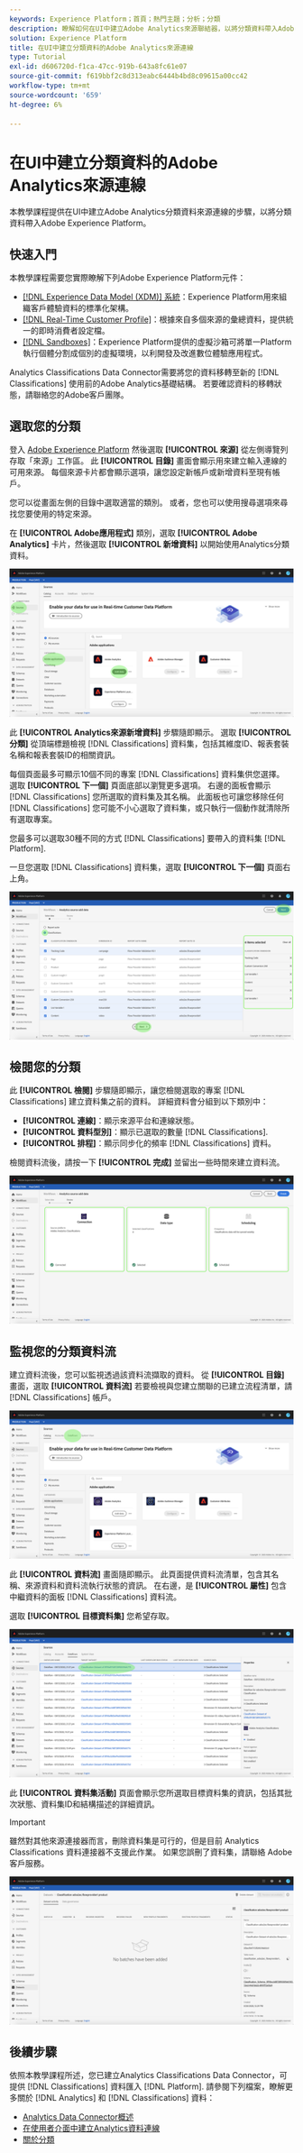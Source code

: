 ```yaml
---
keywords: Experience Platform；首頁；熱門主題；分析；分類
description: 瞭解如何在UI中建立Adobe Analytics來源聯結器，以將分類資料帶入Adobe Experience Platform。
solution: Experience Platform
title: 在UI中建立分類資料的Adobe Analytics來源連線
type: Tutorial
exl-id: d606720d-f1ca-47cc-919b-643a8fc61e07
source-git-commit: f619bbf2c8d313eabc6444b4bd8c09615a00cc42
workflow-type: tm+mt
source-wordcount: '659'
ht-degree: 6%

---
```


# 在UI中建立分類資料的Adobe Analytics來源連線

本教學課程提供在UI中建立Adobe Analytics分類資料來源連線的步驟，以將分類資料帶入Adobe Experience Platform。

## 快速入門

本教學課程需要您實際瞭解下列Adobe Experience Platform元件：

* [[!DNL Experience Data Model (XDM)] 系統](../../../../../xdm/home.md)：Experience Platform用來組織客戶體驗資料的標準化架構。
* [[!DNL Real-Time Customer Profile]](../../../../../profile/home.md)：根據來自多個來源的彙總資料，提供統一的即時消費者設定檔。
* [[!DNL Sandboxes]](../../../../../sandboxes/home.md)：Experience Platform提供的虛擬沙箱可將單一Platform執行個體分割成個別的虛擬環境，以利開發及改進數位體驗應用程式。

Analytics Classifications Data Connector需要將您的資料移轉至新的 [!DNL Classifications] 使用前的Adobe Analytics基礎結構。 若要確認資料的移轉狀態，請聯絡您的Adobe客戶團隊。

## 選取您的分類

登入 [Adobe Experience Platform](https://platform.adobe.com) 然後選取 **[!UICONTROL 來源]** 從左側導覽列存取「來源」工作區。 此 **[!UICONTROL 目錄]** 畫面會顯示用來建立輸入連線的可用來源。 每個來源卡片都會顯示選項，讓您設定新帳戶或新增資料至現有帳戶。

您可以從畫面左側的目錄中選取適當的類別。 或者，您也可以使用搜尋選項來尋找您要使用的特定來源。

在 **[!UICONTROL Adobe應用程式]** 類別，選取 **[!UICONTROL Adobe Analytics]** 卡片，然後選取 **[!UICONTROL 新增資料]** 以開始使用Analytics分類資料。

![](../../../../images/tutorials/create/classifications/catalog.png)

此 **[!UICONTROL Analytics來源新增資料]** 步驟隨即顯示。 選取 **[!UICONTROL 分類]** 從頂端標題檢視 [!DNL Classifications] 資料集，包括其維度ID、報表套裝名稱和報表套裝ID的相關資訊。

每個頁面最多可顯示10個不同的專案 [!DNL Classifications] 資料集供您選擇。 選取 **[!UICONTROL 下一個]** 頁面底部以瀏覽更多選項。 右邊的面板會顯示 [!DNL Classifications] 您所選取的資料集及其名稱。 此面板也可讓您移除任何 [!DNL Classifications] 您可能不小心選取了資料集，或只執行一個動作就清除所有選取專案。

您最多可以選取30種不同的方式 [!DNL Classifications] 要帶入的資料集 [!DNL Platform].

一旦您選取 [!DNL Classifications] 資料集，選取 **[!UICONTROL 下一個]** 頁面右上角。

![](../../../../images/tutorials/create/classifications/add-data.png)

## 檢閱您的分類

此 **[!UICONTROL 檢閱]** 步驟隨即顯示，讓您檢閱選取的專案 [!DNL Classifications] 建立資料集之前的資料。 詳細資料會分組到以下類別中：

* **[!UICONTROL 連線]**：顯示來源平台和連線狀態。
* **[!UICONTROL 資料型別]**：顯示已選取的數量 [!DNL Classifications].
* **[!UICONTROL 排程]**：顯示同步化的頻率 [!DNL Classifications] 資料。

檢閱資料流後，請按一下 **[!UICONTROL 完成]** 並留出一些時間來建立資料流。

![](../../../../images/tutorials/create/classifications/review.png)

## 監視您的分類資料流

建立資料流後，您可以監視透過該資料流擷取的資料。 從 **[!UICONTROL 目錄]** 畫面，選取 **[!UICONTROL 資料流]** 若要檢視與您建立關聯的已建立流程清單，請 [!DNL Classifications] 帳戶。

![](../../../../images/tutorials/create/classifications/dataflows.png)

此 **[!UICONTROL 資料流]** 畫面隨即顯示。 此頁面提供資料流清單，包含其名稱、來源資料和資料流執行狀態的資訊。 在右邊，是 **[!UICONTROL 屬性]** 包含中繼資料的面板 [!DNL Classifications] 資料流。

選取 **[!UICONTROL 目標資料集]** 您希望存取。

![](../../../../images/tutorials/create/classifications/list-of-dataflows.png)

此 **[!UICONTROL 資料集活動]** 頁面會顯示您所選取目標資料集的資訊，包括其批次狀態、資料集ID和結構描述的詳細資訊。

>[!IMPORTANT]
>
>雖然對其他來源連接器而言，刪除資料集是可行的，但是目前 Analytics Classifications 資料連接器不支援此作業。 如果您誤刪了資料集，請聯絡 Adobe 客戶服務。

![](../../../../images/tutorials/create/classifications/dataset.png)


## 後續步驟

依照本教學課程所述，您已建立Analytics Classifications Data Connector，可提供 [!DNL Classifications] 資料匯入 [!DNL Platform]. 請參閱下列檔案，瞭解更多關於 [!DNL Analytics] 和 [!DNL Classifications] 資料：

* [Analytics Data Connector概述](../../../../connectors/adobe-applications/analytics.md)
* [在使用者介面中建立Analytics資料連線](./analytics.md)
* [關於分類](https://experienceleague.adobe.com/docs/analytics/components/classifications/c-classifications.html)
